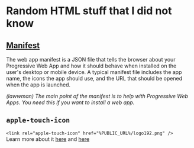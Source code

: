 # Random HTML stuff that I did not know

## [Manifest](https://web.dev/add-manifest/)

The web app manifest is a JSON file that tells the browser about your Progressive Web App and how it should behave when installed on the user's desktop or mobile device. A typical manifest file includes the app name, the icons the app should use, and the URL that should be opened when the app is launched.

*(lawwman) The main point of the manifest is to help with Progressive Web Apps. You need this if you want to install a web app.*

## `apple-touch-icon`

`<link rel="apple-touch-icon" href="%PUBLIC_URL%/logo192.png" />` \
Learn more about it [here](https://stackoverflow.com/questions/20440512/why-use-link-rel-apple-touch-icon-image-src) and [here](https://developer.apple.com/library/archive/documentation/AppleApplications/Reference/SafariWebContent/ConfiguringWebApplications/ConfiguringWebApplications.html)

